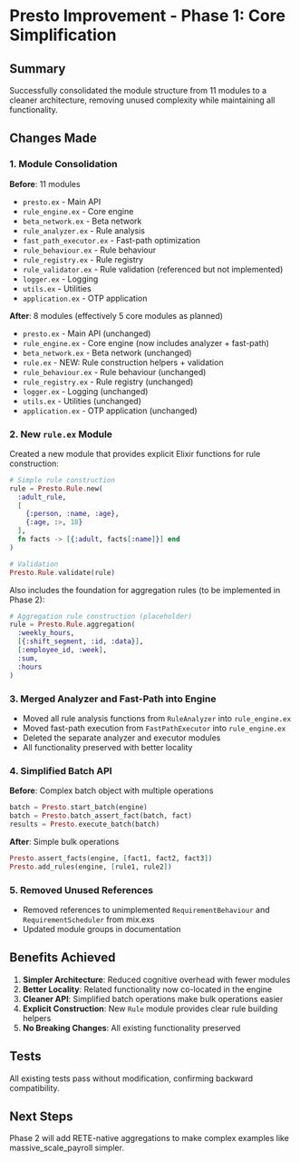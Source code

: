 # Presto Improvement - Phase 1: Core Simplification

## Summary

Successfully consolidated the module structure from 11 modules to a cleaner architecture, removing unused complexity while maintaining all functionality.

## Changes Made

### 1. Module Consolidation

**Before**: 11 modules
- `presto.ex` - Main API
- `rule_engine.ex` - Core engine
- `beta_network.ex` - Beta network
- `rule_analyzer.ex` - Rule analysis
- `fast_path_executor.ex` - Fast-path optimization
- `rule_behaviour.ex` - Rule behaviour
- `rule_registry.ex` - Rule registry
- `rule_validator.ex` - Rule validation (referenced but not implemented)
- `logger.ex` - Logging
- `utils.ex` - Utilities
- `application.ex` - OTP application

**After**: 8 modules (effectively 5 core modules as planned)
- `presto.ex` - Main API (unchanged)
- `rule_engine.ex` - Core engine (now includes analyzer + fast-path)
- `beta_network.ex` - Beta network (unchanged)
- `rule.ex` - NEW: Rule construction helpers + validation
- `rule_behaviour.ex` - Rule behaviour (unchanged)
- `rule_registry.ex` - Rule registry (unchanged)
- `logger.ex` - Logging (unchanged)
- `utils.ex` - Utilities (unchanged)
- `application.ex` - OTP application (unchanged)

### 2. New `rule.ex` Module

Created a new module that provides explicit Elixir functions for rule construction:

```elixir
# Simple rule construction
rule = Presto.Rule.new(
  :adult_rule,
  [
    {:person, :name, :age},
    {:age, :>, 18}
  ],
  fn facts -> [{:adult, facts[:name]}] end
)

# Validation
Presto.Rule.validate(rule)
```

Also includes the foundation for aggregation rules (to be implemented in Phase 2):

```elixir
# Aggregation rule construction (placeholder)
rule = Presto.Rule.aggregation(
  :weekly_hours,
  [{:shift_segment, :id, :data}],
  [:employee_id, :week],
  :sum,
  :hours
)
```

### 3. Merged Analyzer and Fast-Path into Engine

- Moved all rule analysis functions from `RuleAnalyzer` into `rule_engine.ex`
- Moved fast-path execution from `FastPathExecutor` into `rule_engine.ex`
- Deleted the separate analyzer and executor modules
- All functionality preserved with better locality

### 4. Simplified Batch API

**Before**: Complex batch object with multiple operations
```elixir
batch = Presto.start_batch(engine)
batch = Presto.batch_assert_fact(batch, fact)
results = Presto.execute_batch(batch)
```

**After**: Simple bulk operations
```elixir
Presto.assert_facts(engine, [fact1, fact2, fact3])
Presto.add_rules(engine, [rule1, rule2])
```

### 5. Removed Unused References

- Removed references to unimplemented `RequirementBehaviour` and `RequirementScheduler` from mix.exs
- Updated module groups in documentation

## Benefits Achieved

1. **Simpler Architecture**: Reduced cognitive overhead with fewer modules
2. **Better Locality**: Related functionality now co-located in the engine
3. **Cleaner API**: Simplified batch operations make bulk operations easier
4. **Explicit Construction**: New `Rule` module provides clear rule building helpers
5. **No Breaking Changes**: All existing functionality preserved

## Tests

All existing tests pass without modification, confirming backward compatibility.

## Next Steps

Phase 2 will add RETE-native aggregations to make complex examples like massive_scale_payroll simpler.